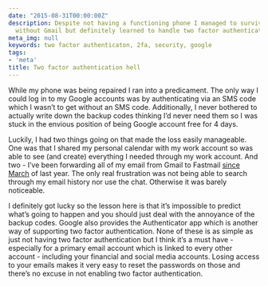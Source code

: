 ```yaml
---
date: "2015-08-31T00:00:00Z"
description: Despite not having a functioning phone I managed to survive pretty easily
  without Gmail but definitely learned to handle two factor authentication better.
meta_img: null
keywords: two factor authenticaton, 2fa, security, google
tags:
- 'meta'
title: Two factor authentication hell
---
```


While my phone was being repaired I ran into a predicament. The only way I could log in to my Google accounts was by authenticating via an SMS code which I wasn’t to get without an SMS code. Additionally, I never bothered to actually write down the backup codes thinking I’d never need them so I was stuck in the envious position of being Google account free for 4 days.

Luckily, I had two things going on that made the loss easily manageable. One was that I shared my personal calendar with my work account so was able to see (and create) everything I needed through my work account. And two - I’ve been forwarding all of my email from Gmail to Fastmail <a href="http://dangoldin.com/2014/03/18/goodbye-gmail/">since March</a> of last year. The only real frustration was not being able to search through my email history nor use the chat. Otherwise it was barely noticeable.

I definitely got lucky so the lesson here is that it’s impossible to predict what’s going to happen and you should just deal with the annoyance of the backup codes. Google also provides the Authenticator app which is another way of supporting two factor authentication. None of these is as simple as just not having two factor authentication but I think it’s a must have - especially for a primary email account which is linked to every other account - including your financial and social media accounts. Losing access to your emails makes it very easy to reset the passwords on those and there’s no excuse in not enabling two factor authentication.
